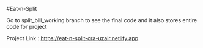 #Eat-n-Split

Go to split_bill_working branch to see the final code and it also stores entire code for project 


Project Link : https://eat-n-split-cra-uzair.netlify.app